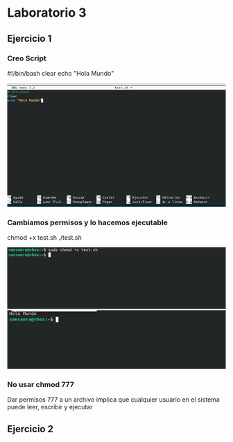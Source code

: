 # Laboratorio 3

## Ejercicio 1

### Creo Script

#!/bin/bash
clear
echo "Hola Mundo"

![](https://github.com/rsansan079/Despliegue-de-Aplicaciones-Web/blob/master/Trimestre2/Lab3/Cap%20EJ1.1.jpg)

### Cambiamos permisos y lo hacemos ejecutable

chmod +x test.sh
./test.sh

![](https://github.com/rsansan079/Despliegue-de-Aplicaciones-Web/blob/master/Trimestre2/Lab3/Cap%20Ej1.2.jpg)
![](https://github.com/rsansan079/Despliegue-de-Aplicaciones-Web/blob/master/Trimestre2/Lab3/Cap%20Ej1.3.jpg)


### No usar chmod 777
Dar permisos 777 a un archivo implica que cualquier usuario en el sistema puede leer, escribir y ejecutar


## Ejercicio 2